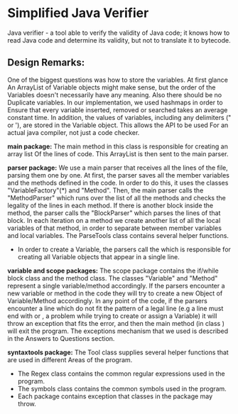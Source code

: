 # Simplified Java Verifier
Java verifier - a tool able to verify the validity of Java code; it knows how to read Java code and determine its validity, but not to translate it to bytecode.

## Design Remarks:

One of the biggest questions was how to store the variables. At first glance
An ArrayList of Variable objects might make sense, but the order of the
Variables doesn't necessarily have any meaning. Also there should be no
Duplicate variables. In our implementation, we used hashmaps in order to
Ensure that every variable inserted, removed or searched takes an average
constant time. In addition, the values of variables, including any delimiters
(" or '), are stored in the Variable object. This allows the API to be used
For an actual java compiler, not just a code checker.

__main package:__
The main method in this class is responsible for creating an array list
Of the lines of code. This ArrayList is then sent to the main parser.


__parser package:__
We use a main parser that receives all the lines of the file,
parsing them one by one.
At first, the parser saves all the member variables and the methods defined
in the code. In order to do this, it
uses the classes "VariableFactory"(*) and "Method".
Then, the main parser calls the "MethodParser" which runs over the list of all
the methods and checks the legality
of the lines in each method. If there is another block inside the method,
the parser calls the "BlockParser" which
parses the lines of that block.
In each iteration on a method we create another list of all the local
variables of that method, in order to
separate between member variables and local variables.
The ParseTools class contains several helper functions.

* In order to create a Variable, the parsers call the 
which is responsible for creating all Variable objects that appear in a
single line.


__variable and scope packages:__
The scope package contains the if/while block class and the method class.
The classes "Variable" and "Method" represent a single variable/method
accordingly. If the parsers encounter a new
variable or method in the code they will try to create a new Object of
Variable/Method accordingly.
In any point of the code, if the parsers encounter a line which do not
fit the pattern of a legal line (e.g a line
must end with or , a problem while trying to create or assign a
Variable) it will throw an exception that
fits the error, and then the main method (in class ) will exit
the program. The exceptions mechanism that
we used is described in the Answers to Questions section.

__syntaxtools package:__
The Tool class supplies several helper functions that are used in different
Areas of the program.



* The Regex class contains the common regular expressions used in the program.
* The symbols class contains the common symbols used in the program.
* Each package contains exception that classes in the package may throw.
